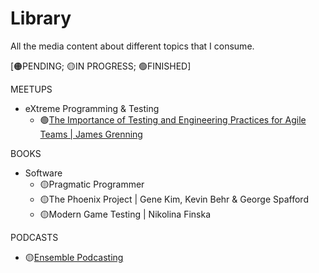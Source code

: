 # Library
All the media content about different topics that I consume.

[🟠PENDING; 🟡IN PROGRESS; 🟢FINISHED]

MEETUPS
- eXtreme Programming & Testing
  - 🟢[The Importance of Testing and Engineering Practices for Agile Teams | James Grenning](https://www.youtube.com/watch?v=HvyON4SCgpU)

BOOKS
- Software
  - 🟡Pragmatic Programmer
  - 🟡The Phoenix Project | Gene Kim, Kevin Behr & George Spafford
  - 🟡Modern Game Testing | Nikolina Finska
 

PODCASTS
- 🟡[Ensemble Podcasting](https://open.spotify.com/show/0sa3ACEoxLMy5NH7sisXVD?si=69d0ac8884274dc6)

